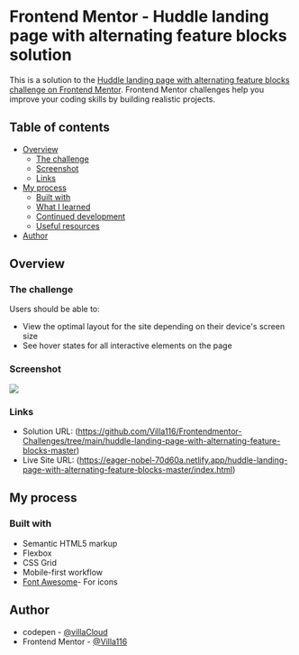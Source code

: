 # Frontend Mentor - Huddle landing page with alternating feature blocks solution

This is a solution to the [Huddle landing page with alternating feature blocks challenge on Frontend Mentor](https://www.frontendmentor.io/challenges/huddle-landing-page-with-alternating-feature-blocks-5ca5f5981e82137ec91a5100). Frontend Mentor challenges help you improve your coding skills by building realistic projects. 

## Table of contents

- [Overview](#overview)
  - [The challenge](#the-challenge)
  - [Screenshot](#screenshot)
  - [Links](#links)
- [My process](#my-process)
  - [Built with](#built-with)
  - [What I learned](#what-i-learned)
  - [Continued development](#continued-development)
  - [Useful resources](#useful-resources)
- [Author](#author)

## Overview

### The challenge

Users should be able to:

- View the optimal layout for the site depending on their device's screen size
- See hover states for all interactive elements on the page

### Screenshot

![](./screenshot.jpg)

### Links

- Solution URL: (https://github.com/Villa116/Frontendmentor-Challenges/tree/main/huddle-landing-page-with-alternating-feature-blocks-master)
- Live Site URL: (https://eager-nobel-70d60a.netlify.app/huddle-landing-page-with-alternating-feature-blocks-master/index.html)

## My process

### Built with

- Semantic HTML5 markup
- Flexbox
- CSS Grid
- Mobile-first workflow
- [Font Awesome](https://fontawesome.com/)- For icons

## Author

- codepen - [@villaCloud](https://codepen.io/villaCloud)
- Frontend Mentor - [@Villa116](https://www.frontendmentor.io/profile/Villa116)
